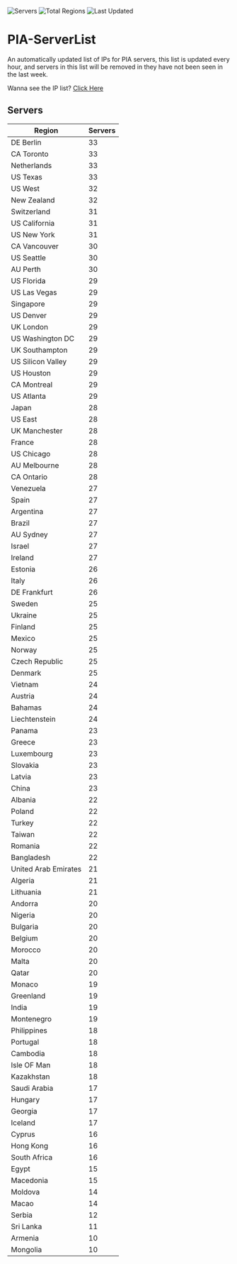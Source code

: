 ![Servers](https://img.shields.io/badge/Servers-2,288-darkgreen)
![Total Regions](https://img.shields.io/badge/Total_Regions-97-darkgreen)
![Last Updated](https://img.shields.io/badge/Last_Updated-April_27_2024_07:01_EDT-darkgreen)

# PIA-ServerList
An automatically updated list of IPs for PIA servers, this list is updated every hour, and servers in this list will be removed in they have not been seen in the last week.

Wanna see the IP list? [Click Here](./context.json)

## Servers
| Region               | Servers |
|----------------------|---------|
| DE Berlin | 33 |
| CA Toronto | 33 |
| Netherlands | 33 |
| US Texas | 33 |
| US West | 32 |
| New Zealand | 32 |
| Switzerland | 31 |
| US California | 31 |
| US New York | 31 |
| CA Vancouver | 30 |
| US Seattle | 30 |
| AU Perth | 30 |
| US Florida | 29 |
| US Las Vegas | 29 |
| Singapore | 29 |
| US Denver | 29 |
| UK London | 29 |
| US Washington DC | 29 |
| UK Southampton | 29 |
| US Silicon Valley | 29 |
| US Houston | 29 |
| CA Montreal | 29 |
| US Atlanta | 29 |
| Japan | 28 |
| US East | 28 |
| UK Manchester | 28 |
| France | 28 |
| US Chicago | 28 |
| AU Melbourne | 28 |
| CA Ontario | 28 |
| Venezuela | 27 |
| Spain | 27 |
| Argentina | 27 |
| Brazil | 27 |
| AU Sydney | 27 |
| Israel | 27 |
| Ireland | 27 |
| Estonia | 26 |
| Italy | 26 |
| DE Frankfurt | 26 |
| Sweden | 25 |
| Ukraine | 25 |
| Finland | 25 |
| Mexico | 25 |
| Norway | 25 |
| Czech Republic | 25 |
| Denmark | 25 |
| Vietnam | 24 |
| Austria | 24 |
| Bahamas | 24 |
| Liechtenstein | 24 |
| Panama | 23 |
| Greece | 23 |
| Luxembourg | 23 |
| Slovakia | 23 |
| Latvia | 23 |
| China | 23 |
| Albania | 22 |
| Poland | 22 |
| Turkey | 22 |
| Taiwan | 22 |
| Romania | 22 |
| Bangladesh | 22 |
| United Arab Emirates | 21 |
| Algeria | 21 |
| Lithuania | 21 |
| Andorra | 20 |
| Nigeria | 20 |
| Bulgaria | 20 |
| Belgium | 20 |
| Morocco | 20 |
| Malta | 20 |
| Qatar | 20 |
| Monaco | 19 |
| Greenland | 19 |
| India | 19 |
| Montenegro | 19 |
| Philippines | 18 |
| Portugal | 18 |
| Cambodia | 18 |
| Isle OF Man | 18 |
| Kazakhstan | 18 |
| Saudi Arabia | 17 |
| Hungary | 17 |
| Georgia | 17 |
| Iceland | 17 |
| Cyprus | 16 |
| Hong Kong | 16 |
| South Africa | 16 |
| Egypt | 15 |
| Macedonia | 15 |
| Moldova | 14 |
| Macao | 14 |
| Serbia | 12 |
| Sri Lanka | 11 |
| Armenia | 10 |
| Mongolia | 10 |